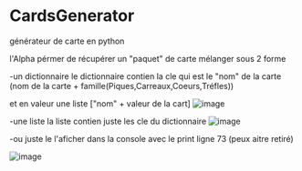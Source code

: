 # CardsGenerator
générateur de carte en python

l'Alpha pérmer de récupérer un "paquet" de carte mélanger sous 2 forme

  -un dictionnaire
  le dictionnaire contien la cle qui est le "nom" de la carte (nom de la carte + famille(Piques,Carreaux,Coeurs,Tréfles)) 
  
  et en valeur une liste ["nom" + valeur de la cart]
  ![image](https://user-images.githubusercontent.com/70235437/123500643-e2208d80-d63f-11eb-9fab-7fdb9ae03dda.png)

  -une liste
  la liste contien juste les cle du dictionnaire
  ![image](https://user-images.githubusercontent.com/70235437/123500732-66731080-d640-11eb-9ad0-b111f898da0a.png)
  
  -ou juste le l'aficher dans la console avec le print ligne 73 (peux aitre retiré)

  ![image](https://user-images.githubusercontent.com/70235437/123500820-0d57ac80-d641-11eb-832b-ebd80388253c.png)

